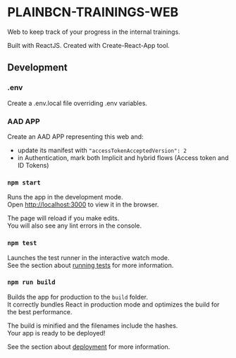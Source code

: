 # PLAINBCN-TRAININGS-WEB

Web to keep track of your progress in the internal trainings.

Built with ReactJS. Created with Create-React-App tool.

## Development

### .env
Create a .env.local file overriding .env variables.

### AAD APP
Create an AAD APP representing this web and:
- update its manifest with ```"accessTokenAcceptedVersion": 2```
- in Authentication, mark both Implicit and hybrid flows (Access token and ID Tokens)

### `npm start`

Runs the app in the development mode.\
Open [http://localhost:3000](http://localhost:3000) to view it in the browser.

The page will reload if you make edits.\
You will also see any lint errors in the console.

### `npm test`

Launches the test runner in the interactive watch mode.\
See the section about [running tests](https://facebook.github.io/create-react-app/docs/running-tests) for more information.

### `npm run build`

Builds the app for production to the `build` folder.\
It correctly bundles React in production mode and optimizes the build for the best performance.

The build is minified and the filenames include the hashes.\
Your app is ready to be deployed!

See the section about [deployment](https://facebook.github.io/create-react-app/docs/deployment) for more information.